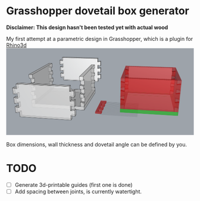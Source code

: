 # Grasshopper dovetail box generator
**Disclaimer: This design hasn't been tested yet with actual wood**

My first attempt at a parametric design in Grasshopper, which is a plugin for [Rhino3d](https://www.rhino3d.com/)
![Box screenshot](screenshot1.png)

Box dimensions, wall thickness and dovetail angle can be defined by you.

# TODO
- [ ] Generate 3d-printable guides (first one is done)
- [ ] Add spacing between joints, is currently watertight.
